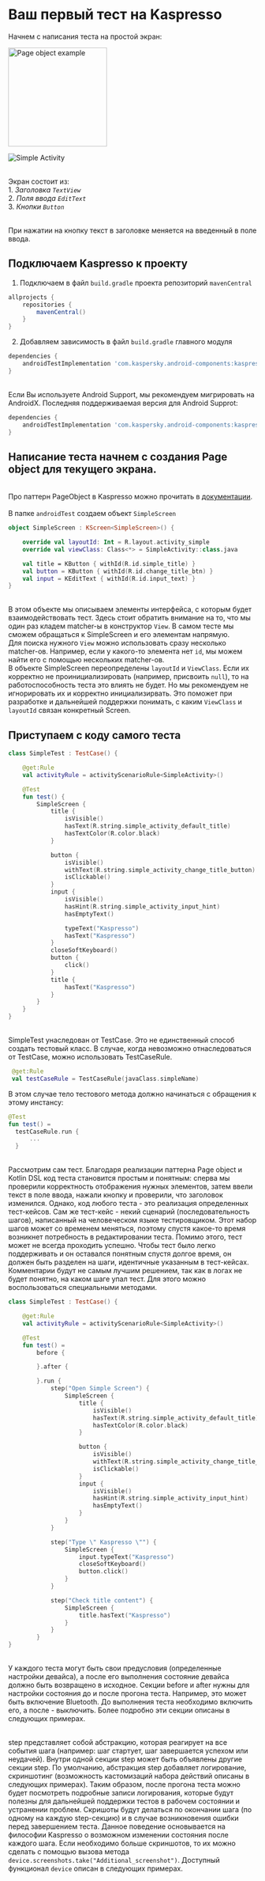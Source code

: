 # Ваш первый тест на Kaspresso

Начнем с написания теста на простой экран:

<img src="../images/First_tutorial_screen.png" alt="Page object example" width="200"/>


![Simple Activity](../images/First_tutorial_screen.png "Simple Activity")

<br> Экран состоит из:
<br> 1. *Заголовка `TextView`*
<br> 2. *Поля ввода `EditText`*
<br> 3. *Кнопки `Button`*

<br> При нажатии на кнопку текст в заголовке меняется на введенный в поле ввода.

## Подключаем Kaspresso к проекту

1. Подключаем в файл `build.gradle` проекта репозиторий `mavenCentral`

```groovy
allprojects {
    repositories {
        mavenCentral()
    }
}
```

2. Добавляем зависимость в файл `build.gradle` главного модуля

```groovy
dependencies {
    androidTestImplementation 'com.kaspersky.android-components:kaspresso:<latest_version>'
}
```

<br> Если Вы используете Android Support, мы рекомендуем мигрировать на AndroidX. Последняя поддерживаемая версия для Android Supprot:

```groovy
dependencies {
    androidTestImplementation 'com.kaspersky.android-components:kaspresso:1.0.1-support'
}
```

## Написание теста начнем с создания Page object для текущего экрана.
<br/> Про паттерн PageObject в Kaspresso можно прочитать в [документации](https://azamatcherchesov.github.io/github_pages/Documentation/PageObject/).<br/>
<br/> В папке `androidTest` создаем объект `SimpleScreen`

```kotlin
object SimpleScreen : KScreen<SimpleScreen>() {

    override val layoutId: Int = R.layout.activity_simple
    override val viewClass: Class<*> = SimpleActivity::class.java

    val title = KButton { withId(R.id.simple_title) }
    val button = KButton { withId(R.id.change_title_btn) }
    val input = KEditText { withId(R.id.input_text) }
}
```
<br> В этом объекте мы описываем элементы интерфейса, с которым будет взаимодействовать тест. Здесь стоит обратить внимание на то, что мы один раз кладем matcher-ы в конструктор `View`. В самом тесте мы сможем обращаться к SimpleScreen и его элементам напрямую.
<br> Для поиска нужного `View` можно использовать сразу несколько matcher-ов. Например, если у какого-то элемента нет `id`, мы можем найти его с помощью нескольких matcher-ов. 
<br> В объекте SimpleScreen переопределены `layoutId` и `ViewClass`. Если их корректно не проинициализировать (например, присвоить `null`), то на работоспособность теста это влиять не будет. Но мы рекомендуем не игнорировать их и корректно инициализирвать. Это поможет при разработке и дальнейшей поддержки понимать, с каким `ViewClass` и `layoutId` связан конкретный Screen.

## Приступаем с коду самого теста
```kotlin
class SimpleTest : TestCase() {

    @get:Rule
    val activityRule = activityScenarioRule<SimpleActivity>()

    @Test
    fun test() {
        SimpleScreen {
            title {
                isVisible()
                hasText(R.string.simple_activity_default_title)
                hasTextColor(R.color.black)
            }

            button {
                isVisible()
                withText(R.string.simple_activity_change_title_button)
                isClickable()
            }
            input {
                isVisible()
                hasHint(R.string.simple_activity_input_hint)
                hasEmptyText()

                typeText("Kaspresso")
                hasText("Kaspresso")
            }
            closeSoftKeyboard()
            button {
                click()
            }
            title {
                hasText("Kaspresso")
            }
        }
    }
}
```

<br> SimpleTest унаследован от TestCase. Это не единственный способ создать тестовый класс. В случае, когда невозможно отнаследоваться от TestCase, можно использовать TestCaseRule. 
```kotlin
 @get:Rule
 val testCaseRule = TestCaseRule(javaClass.simpleName)
```
В этом случае тело тестового метода должно начинаться с обращения к этому инстансу:
```kotlin
@Test
fun test() =
  testCaseRule.run {
      ...  
  }
```

<br> Рассмотрим сам тест. Благодаря реализации паттерна Page object и Kotlin DSL код теста становится простым и понятным: сперва мы проверили корректность отображения нужных элементов, затем ввели текст в поле ввода, нажали кнопку и проверили, что заголовок изменился. Однако, код любого теста - это реализация определенных тест-кейсов. Сам же тест-кейс - некий сценарий (последовательность шагов), написанный на человеческом языке тестировщиком. Этот набор шагов может со временем меняться, поэтому спустя какое-то время возникнет потребность в редактировании теста. Помимо этого, тест может не всегда проходить успешно. Чтобы тест было легко поддерживать и он оставался понятным спустя долгое время, он должен быть разделен на шаги, идентичные указанным в тест-кейсах. Комментарии будут не самым лучшим решением, так как в логах не будет понятно, на каком шаге упал тест. Для этого можно воспользоваться специальными методами.

```kotlin
class SimpleTest : TestCase() {

    @get:Rule
    val activityRule = activityScenarioRule<SimpleActivity>()

    @Test
    fun test() =
        before {

        }.after {

        }.run {
            step("Open Simple Screen") {
                SimpleScreen {
                    title {
                        isVisible()
                        hasText(R.string.simple_activity_default_title)
                        hasTextColor(R.color.black)
                    }

                    button {
                        isVisible()
                        withText(R.string.simple_activity_change_title_button)
                        isClickable()
                    }
                    input {
                        isVisible()
                        hasHint(R.string.simple_activity_input_hint)
                        hasEmptyText()
                    }
                }
            }

            step("Type \" Kaspresso \"") {
                SimpleScreen {
                    input.typeText("Kaspresso")
                    closeSoftKeyboard()
                    button.click()
                }
            }

            step("Check title content") {
                SimpleScreen {
                    title.hasText("Kaspresso")
                }
            }
        }
}
```
<br> У каждого теста могут быть свои предусловия (определенные настройки девайса), а после его выполнения состояние девайса должно быть возвращено в исходное. Секции before и after нужны для настройки состояния до и после прогона теста. Например, это может быть включение Bluetooth. До выполнения теста необходимо включить его, а после - выключить. Более подробно эти секции описаны в следующих примерах. 

<br> step представляет собой абстракцию, которая реагирует на все события шага (например: шаг стартует, шаг завершается успехом или неудачей). Внутри одной секции step может быть объявлены другие секции step. По умолчанию, абстракция step добавляет логирование, скриншотинг (возможность кастомизаций набора действий описаны в следующих примерах). Таким образом, после прогона теста можно будет посмотреть подробные записи логирования, которые будут полезны для дальнейшей поддержки тестов в рабочем состоянии и устранении проблем. Скришоты будут делаться по окончании шага (по одному на каждую step-секцию) и в случае возникновения ошибки перед завершением теста. Данное поведение основывается на философии Kaspresso о возможном изменении состояния после каждого шага. Если необходимо больше скриншотов, то их можно сделать с помощью вызова метода `device.screenshots.take("Additional_screenshot")`. Доступный функционал `device` описан в следующих примерах.

